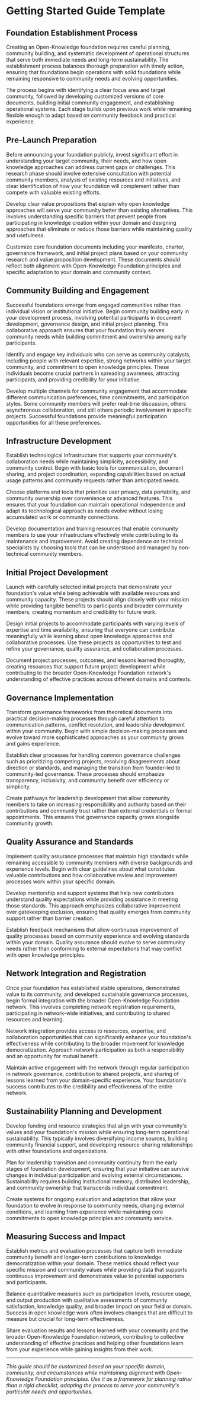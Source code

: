 # Getting Started Guide Template

## Foundation Establishment Process

Creating an Open-Knowledge foundation requires careful planning, community building, and systematic development of operational structures that serve both immediate needs and long-term sustainability. The establishment process balances thorough preparation with timely action, ensuring that foundations begin operations with solid foundations while remaining responsive to community needs and evolving opportunities.

The process begins with identifying a clear focus area and target community, followed by developing customized versions of core documents, building initial community engagement, and establishing operational systems. Each stage builds upon previous work while remaining flexible enough to adapt based on community feedback and practical experience.

## Pre-Launch Preparation

Before announcing your foundation publicly, invest significant effort in understanding your target community, their needs, and how open knowledge approaches can address current gaps or challenges. This research phase should involve extensive consultation with potential community members, analysis of existing resources and initiatives, and clear identification of how your foundation will complement rather than compete with valuable existing efforts.

Develop clear value propositions that explain why open knowledge approaches will serve your community better than existing alternatives. This involves understanding specific barriers that prevent people from participating in knowledge creation within your domain and designing approaches that eliminate or reduce those barriers while maintaining quality and usefulness.

Customize core foundation documents including your manifesto, charter, governance framework, and initial project plans based on your community research and value proposition development. These documents should reflect both alignment with Open-Knowledge Foundation principles and specific adaptation to your domain and community context.

## Community Building and Engagement

Successful foundations emerge from engaged communities rather than individual vision or institutional initiative. Begin community building early in your development process, involving potential participants in document development, governance design, and initial project planning. This collaborative approach ensures that your foundation truly serves community needs while building commitment and ownership among early participants.

Identify and engage key individuals who can serve as community catalysts, including people with relevant expertise, strong networks within your target community, and commitment to open knowledge principles. These individuals become crucial partners in spreading awareness, attracting participants, and providing credibility for your initiative.

Develop multiple channels for community engagement that accommodate different communication preferences, time commitments, and participation styles. Some community members will prefer real-time discussion, others asynchronous collaboration, and still others periodic involvement in specific projects. Successful foundations provide meaningful participation opportunities for all these preferences.

## Infrastructure Development

Establish technological infrastructure that supports your community's collaboration needs while maintaining simplicity, accessibility, and community control. Begin with basic tools for communication, document sharing, and project coordination, expanding capabilities based on actual usage patterns and community requests rather than anticipated needs.

Choose platforms and tools that prioritize user privacy, data portability, and community ownership over convenience or advanced features. This ensures that your foundation can maintain operational independence and adapt its technological approach as needs evolve without losing accumulated work or community connections.

Develop documentation and training resources that enable community members to use your infrastructure effectively while contributing to its maintenance and improvement. Avoid creating dependence on technical specialists by choosing tools that can be understood and managed by non-technical community members.

## Initial Project Development

Launch with carefully selected initial projects that demonstrate your foundation's value while being achievable with available resources and community capacity. These projects should align closely with your mission while providing tangible benefits to participants and broader community members, creating momentum and credibility for future work.

Design initial projects to accommodate participants with varying levels of expertise and time availability, ensuring that everyone can contribute meaningfully while learning about open knowledge approaches and collaborative processes. Use these projects as opportunities to test and refine your governance, quality assurance, and collaboration processes.

Document project processes, outcomes, and lessons learned thoroughly, creating resources that support future project development while contributing to the broader Open-Knowledge Foundation network's understanding of effective practices across different domains and contexts.

## Governance Implementation

Transform governance frameworks from theoretical documents into practical decision-making processes through careful attention to communication patterns, conflict resolution, and leadership development within your community. Begin with simple decision-making processes and evolve toward more sophisticated approaches as your community grows and gains experience.

Establish clear processes for handling common governance challenges such as prioritizing competing projects, resolving disagreements about direction or standards, and managing the transition from founder-led to community-led governance. These processes should emphasize transparency, inclusivity, and community benefit over efficiency or simplicity.

Create pathways for leadership development that allow community members to take on increasing responsibility and authority based on their contributions and community trust rather than external credentials or formal appointments. This ensures that governance capacity grows alongside community growth.

## Quality Assurance and Standards

Implement quality assurance processes that maintain high standards while remaining accessible to community members with diverse backgrounds and experience levels. Begin with clear guidelines about what constitutes valuable contributions and how collaborative review and improvement processes work within your specific domain.

Develop mentorship and support systems that help new contributors understand quality expectations while providing assistance in meeting those standards. This approach emphasizes collaborative improvement over gatekeeping exclusion, ensuring that quality emerges from community support rather than barrier creation.

Establish feedback mechanisms that allow continuous improvement of quality processes based on community experience and evolving standards within your domain. Quality assurance should evolve to serve community needs rather than conforming to external expectations that may conflict with open knowledge principles.

## Network Integration and Registration

Once your foundation has established stable operations, demonstrated value to its community, and developed sustainable governance processes, begin formal integration with the broader Open-Knowledge Foundation network. This involves completing network registration requirements, participating in network-wide initiatives, and contributing to shared resources and learning.

Network integration provides access to resources, expertise, and collaboration opportunities that can significantly enhance your foundation's effectiveness while contributing to the broader movement for knowledge democratization. Approach network participation as both a responsibility and an opportunity for mutual benefit.

Maintain active engagement with the network through regular participation in network governance, contribution to shared projects, and sharing of lessons learned from your domain-specific experience. Your foundation's success contributes to the credibility and effectiveness of the entire network.

## Sustainability Planning and Development

Develop funding and resource strategies that align with your community's values and your foundation's mission while ensuring long-term operational sustainability. This typically involves diversifying income sources, building community financial support, and developing resource-sharing relationships with other foundations and organizations.

Plan for leadership transition and community continuity from the early stages of foundation development, ensuring that your initiative can survive changes in individual participation and evolving external circumstances. Sustainability requires building institutional memory, distributed leadership, and community ownership that transcends individual commitment.

Create systems for ongoing evaluation and adaptation that allow your foundation to evolve in response to community needs, changing external conditions, and learning from experience while maintaining core commitments to open knowledge principles and community service.

## Measuring Success and Impact

Establish metrics and evaluation processes that capture both immediate community benefit and longer-term contributions to knowledge democratization within your domain. These metrics should reflect your specific mission and community values while providing data that supports continuous improvement and demonstrates value to potential supporters and participants.

Balance quantitative measures such as participation levels, resource usage, and output production with qualitative assessments of community satisfaction, knowledge quality, and broader impact on your field or domain. Success in open knowledge work often involves changes that are difficult to measure but crucial for long-term effectiveness.

Share evaluation results and lessons learned with your community and the broader Open-Knowledge Foundation network, contributing to collective understanding of effective practices and helping other foundations learn from your experience while gaining insights from their work.

---

_This guide should be customized based on your specific domain, community, and circumstances while maintaining alignment with Open-Knowledge Foundation principles. Use it as a framework for planning rather than a rigid checklist, adapting the process to serve your community's particular needs and opportunities._